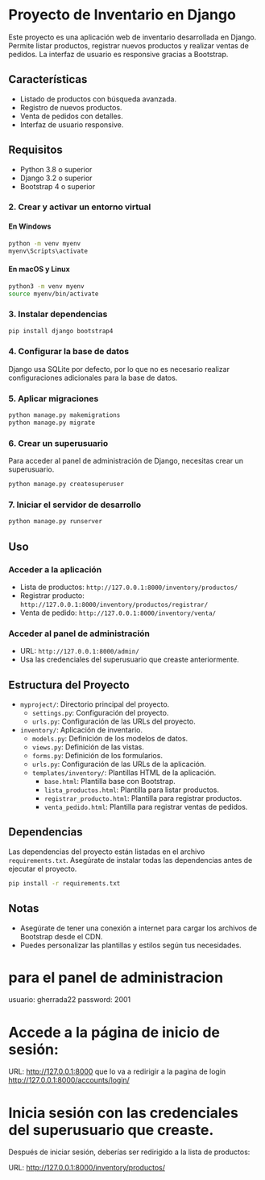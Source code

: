 # Proyecto de Inventario en Django

Este proyecto es una aplicación web de inventario desarrollada en Django. Permite listar productos, registrar nuevos productos y realizar ventas de pedidos. La interfaz de usuario es responsive gracias a Bootstrap.

## Características

- Listado de productos con búsqueda avanzada.
- Registro de nuevos productos.
- Venta de pedidos con detalles.
- Interfaz de usuario responsive.

## Requisitos

- Python 3.8 o superior
- Django 3.2 o superior
- Bootstrap 4 o superior

### 2. Crear y activar un entorno virtual

#### En Windows

```bash
python -m venv myenv
myenv\Scripts\activate
```

#### En macOS y Linux

```bash
python3 -m venv myenv
source myenv/bin/activate
```

### 3. Instalar dependencias

```bash
pip install django bootstrap4
```
### 4. Configurar la base de datos

Django usa SQLite por defecto, por lo que no es necesario realizar configuraciones adicionales para la base de datos.

### 5. Aplicar migraciones

```bash
python manage.py makemigrations
python manage.py migrate
```

### 6. Crear un superusuario
Para acceder al panel de administración de Django, necesitas crear un superusuario.

```bash
python manage.py createsuperuser
```

### 7. Iniciar el servidor de desarrollo

```bash
python manage.py runserver
```

## Uso

### Acceder a la aplicación

- Lista de productos: `http://127.0.0.1:8000/inventory/productos/`
- Registrar producto: `http://127.0.0.1:8000/inventory/productos/registrar/`
- Venta de pedido: `http://127.0.0.1:8000/inventory/venta/`

### Acceder al panel de administración

- URL: `http://127.0.0.1:8000/admin/`
- Usa las credenciales del superusuario que creaste anteriormente.

## Estructura del Proyecto

- `myproject/`: Directorio principal del proyecto.
  - `settings.py`: Configuración del proyecto.
  - `urls.py`: Configuración de las URLs del proyecto.
- `inventory/`: Aplicación de inventario.
  - `models.py`: Definición de los modelos de datos.
  - `views.py`: Definición de las vistas.
  - `forms.py`: Definición de los formularios.
  - `urls.py`: Configuración de las URLs de la aplicación.
  - `templates/inventory/`: Plantillas HTML de la aplicación.
    - `base.html`: Plantilla base con Bootstrap.
    - `lista_productos.html`: Plantilla para listar productos.
    - `registrar_producto.html`: Plantilla para registrar productos.
    - `venta_pedido.html`: Plantilla para registrar ventas de pedidos.

## Dependencias

Las dependencias del proyecto están listadas en el archivo `requirements.txt`. Asegúrate de instalar todas las dependencias antes de ejecutar el proyecto.

```bash
pip install -r requirements.txt
```
## Notas

- Asegúrate de tener una conexión a internet para cargar los archivos de Bootstrap desde el CDN.
- Puedes personalizar las plantillas y estilos según tus necesidades.

# para el panel de administracion
usuario: gherrada22
password: 2001

# Accede a la página de inicio de sesión:
URL: http://127.0.0.1:8000
que lo va a redirigir a la pagina de login
http://127.0.0.1:8000/accounts/login/

# Inicia sesión con las credenciales del superusuario que creaste.
Después de iniciar sesión, deberías ser redirigido a la lista de productos:

URL: http://127.0.0.1:8000/inventory/productos/